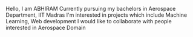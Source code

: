 Hello, I am ABHIRAM
Currently pursuing my bachelors in Aerospace Department, IIT Madras
I'm interested in projects which include Machine Learning, Web development
I would like to collaborate with people interested in Aerospace Domain

